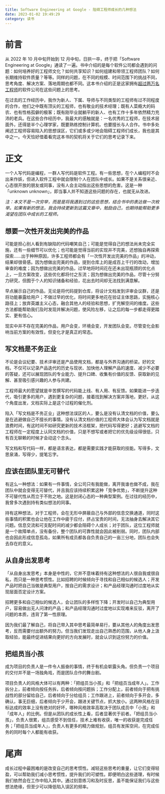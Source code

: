 ```yaml
---
title: Software Engineering at Google - 阻碍工程师成长的几种想法
date: 2023-01-02 19:49:29
category: 读书
---
```


# 前言

从 2022 年 10 月中旬开始到 12 月中旬，日拱一卒，终于把「Software Engineering at Google」通读了一遍。书中介绍的是每个软件公司都会遇到的问题：如何培养好的工程师文化？如何共享知识？如何组建和带领工程师团队？如何长期维持软件质量？等等。同样的问题，在不同的规模、时间范围下的挑战不同，思考角度、解决方案、落地周期也都不同。这本书介绍的正是这家拥有[超过两万名工程师](https://increditools.com/how-many-software-engineers-does-google-have/)的软件公司在这些问题上的思考。

在过去的工作经历中，我作为新人、下属、导师与不同类型的工程师有过不同程度的合作，他们之中既有顶尖的工程师，也有敬业的技术经理；既有人菜瘾大的码农、也有性格孤僻的极客；既有刚毕业就躺平的新人、也有工作十多年依然精力充沛的老兵。在这些合作经历中，我最大的感触就是：一名优秀的工程师，在技术层面外，还得是半个心理学家，既要熟练控制计算机、也要擅长与人合作。书中多处阐述工程师容易陷入的思想误区，它们或多或少地会阻碍工程师们成长，我也是其中之一。今天恰好借着看完这本书的契机将关于它们的思考记录下来。

<!--more-->

# 正文

一个人写代码是编程，一群人写代码是软件工程。有一些思想，在个人编程时不会出来作妖，但进入软件工程中就会限制个人在团队中成长。如果不是关系很亲近、心态很开放的朋友或同事，没有人会主动指出这些思想的危害。这是一种「unknown unknown」，即当事人并不知道这些问题的存在，也就无从改进。

*注：本文不是一次穷举，而是是将我遇到过的这些思想，结合书中的表达做一次枚举。如果有新的想法，我会持续更新到这篇文章中，勉励自己，也期待能帮助更多渴望在团队中成长的工程师。*

## 想要一次性开发出完美的作品

可能是担心别人看到有缺陷的代码嘲笑自己；可能是觉得自己的想法尚未完全实施，还有一些细节可以优化；也可能是觉得当前的实现并不完美，还想独自再探索探索……出于种种原因，许多工程师都会有「一次性开发出完美的作品」的冲动，结果却很骨感。因为想做出完美的作品，提到仓库上的是成百上千行的改动，增加审查的难度；因为想做出完美的作品，过早地将时间花在还未出现瓶颈的优化点上，一旦方案改变，这些优化都将付之东流；因为想做出完美的作品，尽管十分努力研究，但囿于个人的知识储备和经验，花出去时间却无法找到满意解。

早点展示自己的作品，无论是将代码提到仓库，将设计文档发到评审会议群，还是将功能暴露给用户；不做过早的优化，将时间更多地花在验证主体思路，实施核心路径上；放弃英雄主义心态，融合其他人的经验和思想，扩充解空间的维度。这些方法都能帮助我们及时发现并解决问题，使风险左移，让之后的每一步都走得更踏实、更有信心。

现实中并不存在完美的作品，用户会变，环境会变，开发团队会变。尽管变化会影响当前方案的有效性，但变化才是真正的常态。

## 写文档是不务正业

不论是会议纪要、技术评审还是产品使用文档，都是与外界沟通的桥梁。好的文档，不仅可以记录产品迭代的历史与现状、加快他人理解产品的速度、减少不必要的答疑，还可以展现团队的专业能力、提升口碑、收集有价值的反馈、获取新的见解、甚至吸引感兴趣的人参与共建。

工程师最大的愿望就是辛苦撰写的代码能上线、有人用、有反馈。如果能进一步迭代，吸引更多的用户，遇到更复杂的问题，接着找到解决方案并落地，更好。从这个角度出发，文档实际上是这个过程的催化剂。

陷入「写文档是不务正业」这种想法误区的人，要么是没有认清文档的价值，要么是在逃避做自己不擅长的事情。没有认清文档价值的工程师大体会认为写文档就是浪费时间，有这时间不如研究更新的技术活框架，把代码写得更好；逃避写文档的工程师在一定程度上认同文档的价值，只是不想写或者把它的优先级设得很低，只有百无聊赖的时候才会动这个念头。

写文档和写代码一样，都是语言表达，都是需要实践才能获取的技能。写得多，文思泉涌，写得少，提笔忘字。

## 应该在团队里无可替代

有这么一种想法：如果有一件事情，全公司只有我能做，离开我谁也做不成，我在团队中就会变得无可替代，并且我应该持续积累这种「竞争优势」，不断提升这种不可替代性从而立于不败之地。这是封闭心态的一种典型案例。在过往的经历中，我曾多次遇到持有类似想法的同事。

持有这种想法，对于工程师，会在无形中屏蔽自己与外部的信息交换通道，同时这些事情的积累也会让他在工作中疲于应付，挤占宝贵的时间，无法抽身去解决其它问题。信息交流和可支配时间的减少都会阻碍个人成长；对于团队，这位工程师就是一个故障单点，没有备份，整个团队的可靠性就会因此被削弱。同时，团队内部也会因此形成信息孤岛，如果所有成员都各自负责自己的一亩三分地，团队也会失去存在的意义。

## 从自身出发思考

「从自身出发思考」本身是中性的，它并不意味着持有这种想法的人很自我或很自私，而只是一种思考惯性。比如招聘的时候倾向于寻找和自己相似的候选人；开发产品时把自己当做是典型用户，按自己的需求设计；和产品经理沟通时过度地从实现层面否定设计方案。

招聘更多和自己相似的候选人，会让团队的多样性下降；开发时以自己为典型用户，容易做出无人问津的产品；和产品经理沟通时过度地以实现难来反驳，离开了问题的本质，违背了第一性原理。

因为我们最了解自己，将自己带入其中思考最简单易行，要从其他人的角度出发思考，反而需要付出额外的努力。但当我们发现走出自己熟悉的范围，从他人身上汲取经验，能最终促进结果向更好的方向发展时，就会认识到这份努力的价值。

## 把组员当小孩

成为项目的负责人是一件令人振奋的事情，终于有机会崭露头角。但负责一个项目的交付并不是一场独角戏，而是团队合作的舞台剧。

项目负责人的风格大体可以有两种：「把组员当小孩」和「把组员当成年人」。工作拆分上，前者倾向按任务拆，后者倾向按问题拆；工作分配上，前者倾向于把有挑战性的部分留给自己，后者倾向于分给组员；工作跟进上，前者倾向于多开会，多确认，事无巨细，后者倾向于少开会，跟进关键节点，抓大放小。这两种风格在目标达成的效率上没有绝对的好坏，哪种风格效率高取决于团队成员中「小孩」和「成年人」的比例。但是从团队的成长性上看，后者显著优于前者。「把组员当小孩」，负责人很累，组员感受不到信任，技术上难有收获，唯一的收获是完成任务；「把组员当成年人」，负责人有更多的精力做规划，组员有发挥空间，在完成任务的同时每个人都能有收获。

# 尾声

成长过程中最困难的是改变自己的思考惯性。减轻这些思考的重量，让它们变得轻盈，可以帮助我们减小思考惯性，提升我们的可塑性。即便明白这些道理，有时候我们依然会在工作中陷入其中。通过刻意练习和及时反思，虽不能保证我们与这些想法绝缘，但至少可以降低陷入误区的频率。
